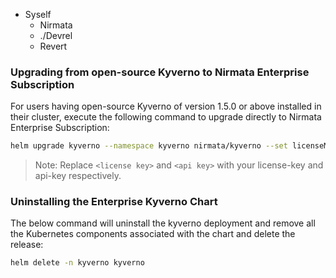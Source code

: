 - Syself
  - Nirmata
  - ./Devrel
  - Revert



### Upgrading from open-source Kyverno to Nirmata Enterprise Subscription

For users having open-source Kyverno of version 1.5.0 or above installed in their cluster, execute the following command to upgrade directly to Nirmata Enterprise Subscription:

````bash
helm upgrade kyverno --namespace kyverno nirmata/kyverno --set licenseManager.licenseKey=<license key >[,licenseManager.apiKey=<api key>]
````
>Note: Replace `<license key>` and `<api key>` with your license-key and api-key respectively.

### Uninstalling the Enterprise Kyverno Chart

The below command will uninstall the kyverno deployment and remove all the Kubernetes components associated with the chart and delete the release:

````bash
helm delete -n kyverno kyverno
````
